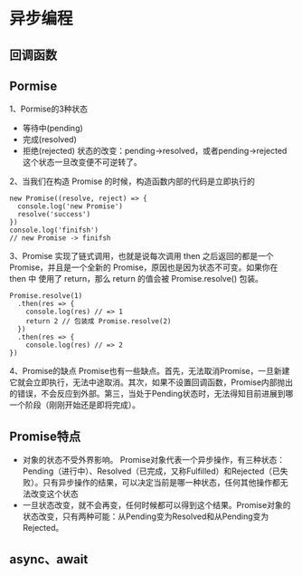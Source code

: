 # 异步编程
## 回调函数
## Pormise
1、Pormise的3种状态
* 等待中(pending)
* 完成(resolved)
* 拒绝(rejected)
状态的改变：pending→resolved，或者pending→rejected
这个状态一旦改变便不可逆转了。

2、当我们在构造 Promise 的时候，构造函数内部的代码是立即执行的
```
new Promise((resolve, reject) => {
  console.log('new Promise')
  resolve('success')
})
console.log('finifsh')
// new Promise -> finifsh
```
3、Promise 实现了链式调用，也就是说每次调用 then 之后返回的都是一个 Promise，并且是一个全新的 Promise，原因也是因为状态不可变。如果你在 then 中 使用了 return，那么 return 的值会被 Promise.resolve() 包装。
```
Promise.resolve(1)
  .then(res => {
    console.log(res) // => 1
    return 2 // 包装成 Promise.resolve(2)
  })
  .then(res => {
    console.log(res) // => 2
})
```
4、Promise的缺点
Promise也有一些缺点。首先，无法取消Promise，一旦新建它就会立即执行，无法中途取消。其次，如果不设置回调函数，Promise内部抛出的错误，不会反应到外部。第三，当处于Pending状态时，无法得知目前进展到哪一个阶段（刚刚开始还是即将完成）。


## Promise特点
* 对象的状态不受外界影响。
Promise对象代表一个异步操作，有三种状态：Pending（进行中）、Resolved（已完成，又称Fulfilled）和Rejected（已失败）。只有异步操作的结果，可以决定当前是哪一种状态，任何其他操作都无法改变这个状态
* 一旦状态改变，就不会再变，任何时候都可以得到这个结果。Promise对象的状态改变，只有两种可能：从Pending变为Resolved和从Pending变为Rejected。

## async、await
